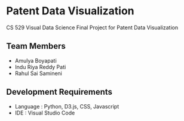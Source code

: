 # Patent Data Visualization
CS 529 Visual Data Science Final Project for Patent Data Visualization


## Team Members
+ Amulya Boyapati
+ Indu Riya Reddy Pati
+ Rahul Sai Samineni


## Development Requirements
+ Language : Python, D3.js, CSS, Javascript
+ IDE : Visual Studio Code

